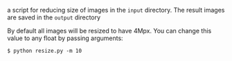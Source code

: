 a script for reducing size of images in the `input` directory. 
The result images are saved in the `output` directory

By default all images will be resized to have 4Mpx. You can change this value to any float by passing arguments:

```
$ python resize.py -m 10
``` 
